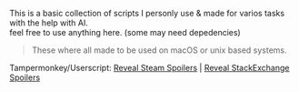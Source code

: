 This is a basic collection of scripts I personly use & made for varios tasks with the help with AI.  
feel free to use anything here. (some may need depedencies)

> These where all made to be used on macOS or unix based systems.  

Tampermonkey/Userscript: [Reveal Steam Spoilers](https://github.com/XxUnkn0wnxX/Scripts/raw/refs/heads/main/userscripts/Steam-Reveal-Spoilers.user.js) | [Reveal StackExchange Spoilers](https://github.com/XxUnkn0wnxX/Scripts/raw/refs/heads/main/userscripts/StackExchange-Reveal-Spoilers.user.js)
